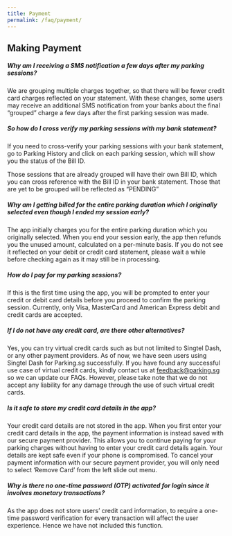 ```yaml
---
title: Payment
permalink: /faq/payment/
---
```

## Making Payment

##### Why am I receiving a SMS notification a few days after my parking sessions?
We are grouping multiple charges together, so that there will be fewer credit card charges reflected on your statement. With these changes, some users may receive an additional SMS notification from your banks about the final “grouped” charge a few days after the first parking session was made.

 

##### So how do I cross verify my parking sessions with my bank statement?
If you need to cross-verify your parking sessions with your bank statement, go to Parking History and click on each parking session, which will show you the status of the Bill ID.
 
Those sessions that are already grouped will have their own Bill ID, which you can cross reference with the Bill ID in your bank statement. Those that are yet to be grouped will be reflected as “PENDING”


##### Why am I getting billed for the entire parking duration which I originally selected even though I ended my session early?
The app initially charges you for the entire parking duration which you originally selected. When you end your session early, the app then refunds you the unused amount, calculated on a per-minute basis. If you do not see it reflected on your debit or credit card statement, please wait a while before checking again as it may still be in processing.



##### How do I pay for my parking sessions?
If this is the first time using the app, you will be prompted to enter your credit or debit card details before you proceed to confirm the parking session. Currently, only Visa, MasterCard and American Express debit and credit cards are accepted.

 

##### If I do not have any credit card, are there other alternatives?
Yes, you can try virtual credit cards such as but not limited to Singtel Dash, or any other payment providers. As of now, we have seen users using Singtel Dash for Parking.sg successfully. If you have found any successful use case of virtual credit cards, kindly contact us at feedback@parking.sg so we can update our FAQs. However, please take note that we do not accept any liability for any damage through the use of such virtual credit cards.


##### Is it safe to store my credit card details in the app?
Your credit card details are not stored in the app. When you first enter your credit card details in the app, the payment information is instead saved with our secure payment provider. This allows you to continue paying for your parking charges without having to enter your credit card details again. Your details are kept safe even if your phone is compromised. To cancel your payment information with our secure payment provider, you will only need to select ‘Remove Card’ from the left slide out menu.


##### Why is there no one-time password (OTP) activated for login since it involves monetary transactions?
As the app does not store users’ credit card information, to require a one-time password verification for every transaction will affect the user experience. Hence we have not included this function.